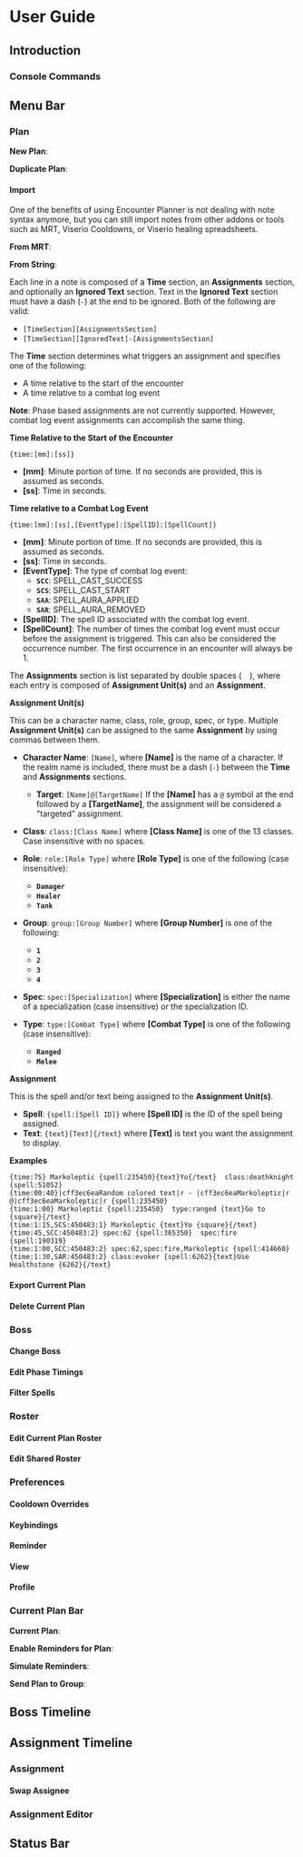 # User Guide

## Introduction

### Console Commands

## Menu Bar

### Plan

**New Plan**:

**Duplicate Plan**:

#### Import

One of the benefits of using Encounter Planner is not dealing with note syntax anymore, but you can still import notes from other addons or tools such as MRT, Viserio Cooldowns, or Viserio healing spreadsheets.

**From MRT**:

**From String**:

Each line in a note is composed of a **Time** section, an **Assignments** section, and optionally an **Ignored Text** section.
Text in the **Ignored Text** section must have a dash (`-`) at the end to be ignored.
Both of the following are valid:

-   `[TimeSection][AssignmentsSection]`
-   `[TimeSection][IgnoredText]-[AssignmentsSection]`

The **Time** section determines what triggers an assignment and specifies one of the following:

-   A time relative to the start of the encounter
-   A time relative to a combat log event

**Note**: Phase based assignments are not currently supported. However, combat log event assignments can accomplish the same thing.

**Time Relative to the Start of the Encounter**

`{time:[mm]:[ss]}`

-   **\[mm\]**:
    Minute portion of time. If no seconds are provided, this is assumed as seconds.
-   **\[ss\]**:
    Time in seconds.

**Time relative to a Combat Log Event**

`{time:[mm]:[ss],[EventType]:[SpellID]:[SpellCount]}`

-   **\[mm\]**:
    Minute portion of time. If no seconds are provided, this is assumed as seconds.
-   **\[ss\]**:
    Time in seconds.
-   **\[EventType\]**:
    The type of combat log event:
    -   **`SCC`**: SPELL_CAST_SUCCESS
    -   **`SCS`**: SPELL_CAST_START
    -   **`SAA`**: SPELL_AURA_APPLIED
    -   **`SAR`**: SPELL_AURA_REMOVED
-   **\[SpellID\]**:
    The spell ID associated with the combat log event.
-   **\[SpellCount\]**:
    The number of times the combat log event must occur before the assignment is triggered.
    This can also be considered the occurrence number.
    The first occurrence in an encounter will always be 1.

The **Assignments** section is list separated by double spaces (`  `), where each entry is composed of **Assignment Unit(s)** and an **Assignment**.

**Assignment Unit(s)**

This can be a character name, class, role, group, spec, or type. Multiple **Assignment Unit(s)** can be assigned to the same **Assignment** by using commas between them.

-   **Character Name**:
    `[Name]`, where **\[Name\]** is the name of a character. If the realm name is included, there must be a dash (`-`) between the **Time** and **Assignments** sections.
    -   **Target**:
        `[Name]@[TargetName]`
        If the **\[Name\]** has a `@` symbol at the end followed by a **\[TargetName\]**, the assignment will be considered a "targeted" assignment.
-   **Class**:
    `class:[Class Name]` where **\[Class Name\]** is one of the 13 classes. Case insensitive with no spaces.
-   **Role**:
    `role:[Role Type]` where **\[Role Type\]** is one of the following (case insensitive):
    -   **`Damager`**
    -   **`Healer`**
    -   **`Tank`**
-   **Group**:
    `group:[Group Number]` where **\[Group Number\]** is one of the following:
    -   **`1`**
    -   **`2`**
    -   **`3`**
    -   **`4`**
-   **Spec**:
    `spec:[Specialization]` where **\[Specialization\]** is either the name of a specialization (case insensitive) or the specialization ID.
-   **Type**:
    `type:[Combat Type]` where **\[Combat Type\]** is one of the following (case insensitive):

    -   **`Ranged`**
    -   **`Melee`**

**Assignment**

This is the spell and/or text being assigned to the **Assignment Unit(s)**.

-   **Spell**:
    `{spell:[Spell ID]}` where **\[Spell ID\]** is the ID of the spell being assigned.
-   **Text**:
    `{text}[Text]{/text}` where **\[Text\]** is text you want the assignment to display.

**Examples**

```
{time:75} Markoleptic {spell:235450}{text}Yo{/text}  class:deathknight {spell:51052}
{time:00:40}|cff3ec6eaRandom colored text|r - |cff3ec6eaMarkoleptic|r @|cff3ec6eaMarkoleptic|r {spell:235450}
{time:1:00} Markoleptic {spell:235450}  type:ranged {text}Go to {square}{/text}
{time:1:15,SCS:450483:1} Markoleptic {text}Yo {square}{/text}
{time:45,SCC:450483:2} spec:62 {spell:365350}  spec:fire {spell:190319}
{time:1:00,SCC:450483:2} spec:62,spec:fire,Markoleptic {spell:414660}
{time:1:30,SAR:450483:2} class:evoker {spell:6262}{text}Use Healthstone {6262}{/text}
```

#### Export Current Plan

#### Delete Current Plan

### Boss

#### Change Boss

#### Edit Phase Timings

#### Filter Spells

### Roster

#### Edit Current Plan Roster

#### Edit Shared Roster

### Preferences

#### Cooldown Overrides

#### Keybindings

#### Reminder

#### View

#### Profile

### Current Plan Bar

**Current Plan**:

**Enable Reminders for Plan**:

**Simulate Reminders**:

**Send Plan to Group**:

## Boss Timeline

## Assignment Timeline

### Assignment

#### Swap Assignee

### Assignment Editor

## Status Bar
